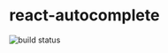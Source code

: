 # react-autocomplete
![build status](https://travis-ci.org/mrc535s/react-autocomplete.svg?branch=master)